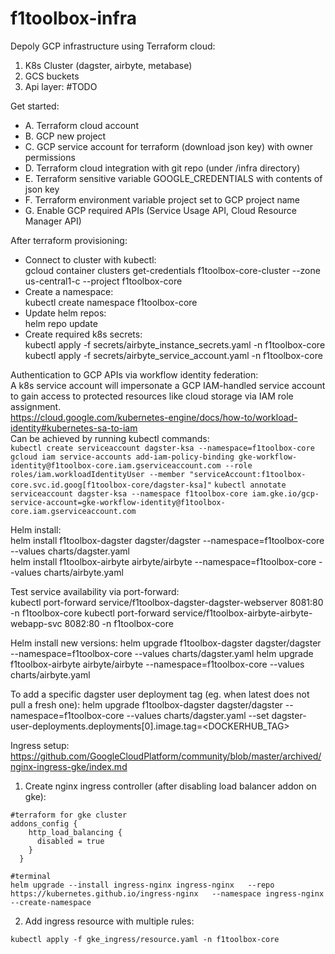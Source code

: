 # f1toolbox-infra

Depoly GCP infrastructure using Terraform cloud:

1. K8s Cluster (dagster, airbyte, metabase)
2. GCS buckets
3. Api layer: #TODO

Get started:
- A. Terraform cloud account
- B. GCP new project
- C. GCP service account for terraform (download json key) with owner permissions
- D. Terraform cloud integration with git repo (under /infra directory)
- E. Terraform sensitive variable GOOGLE_CREDENTIALS with contents of json key
- F. Terraform environment variable project set to GCP project name
- G. Enable GCP required APIs (Service Usage API, Cloud Resource Manager API)

After terraform provisioning:
- Connect to cluster with kubectl: \
gcloud container clusters get-credentials f1toolbox-core-cluster --zone us-central1-c --project f1toolbox-core
- Create a namespace: \
kubectl create namespace f1toolbox-core
- Update helm repos: \
helm repo update
- Create required k8s secrets: \
kubectl apply -f secrets/airbyte_instance_secrets.yaml -n f1toolbox-core \
kubectl apply -f secrets/airbyte_service_account.yaml -n f1toolbox-core

Authentication to GCP APIs via workflow identity federation: \
A k8s service account will impersonate a GCP IAM-handled service account to gain access to protected resources like cloud storage via IAM role assignment. \
https://cloud.google.com/kubernetes-engine/docs/how-to/workload-identity#kubernetes-sa-to-iam \
Can be achieved by running kubectl commands: \
```kubectl create serviceaccount dagster-ksa --namespace=f1toolbox-core```
```gcloud iam service-accounts add-iam-policy-binding gke-workflow-identity@f1toolbox-core.iam.gserviceaccount.com --role roles/iam.workloadIdentityUser --member "serviceAccount:f1toolbox-core.svc.id.goog[f1toolbox-core/dagster-ksa]"```
```kubectl annotate serviceaccount dagster-ksa --namespace f1toolbox-core iam.gke.io/gcp-service-account=gke-workflow-identity@f1toolbox-core.iam.gserviceaccount.com```

Helm install: \
helm install f1toolbox-dagster dagster/dagster --namespace=f1toolbox-core --values charts/dagster.yaml \
helm install f1toolbox-airbyte airbyte/airbyte --namespace=f1toolbox-core --values charts/airbyte.yaml

Test service availability via port-forward: \
kubectl port-forward service/f1toolbox-dagster-dagster-webserver 8081:80 -n f1toolbox-core
kubectl port-forward service/f1toolbox-airbyte-airbyte-webapp-svc 8082:80 -n f1toolbox-core

Helm install new versions:
helm upgrade f1toolbox-dagster dagster/dagster --namespace=f1toolbox-core --values charts/dagster.yaml
helm upgrade f1toolbox-airbyte airbyte/airbyte --namespace=f1toolbox-core --values charts/airbyte.yaml

To add a specific dagster user deployment tag (eg. when latest does not pull a fresh one):
helm upgrade f1toolbox-dagster dagster/dagster --namespace=f1toolbox-core --values charts/dagster.yaml --set dagster-user-deployments.deployments[0].image.tag=<DOCKERHUB_TAG>

Ingress setup:
https://github.com/GoogleCloudPlatform/community/blob/master/archived/nginx-ingress-gke/index.md

1. Create nginx ingress controller (after disabling load balancer addon on gke):
```
#terraform for gke cluster
addons_config {
    http_load_balancing {
      disabled = true
    }
  }

#terminal
helm upgrade --install ingress-nginx ingress-nginx   --repo https://kubernetes.github.io/ingress-nginx   --namespace ingress-nginx --create-namespace
```
2. Add ingress resource with multiple rules:
```
kubectl apply -f gke_ingress/resource.yaml -n f1toolbox-core
```